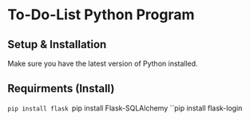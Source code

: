 # To-Do-List Python Program





## Setup & Installation 

Make sure you have the latest version of Python installed.


## Requirments (Install)
``pip install flask
``pip install Flask-SQLAlchemy
``pip install flask-login
